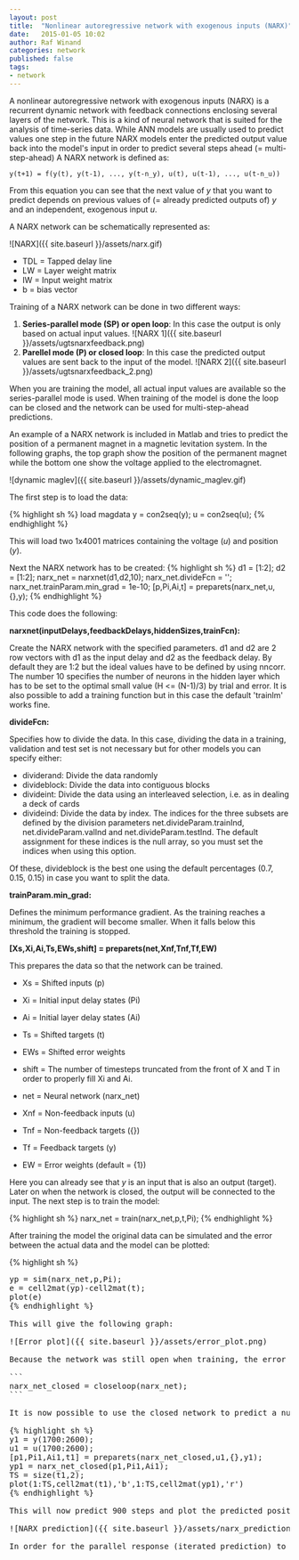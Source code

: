 ```yaml
---
layout: post
title:  "Nonlinear autoregressive network with exogenous inputs (NARX)"
date:   2015-01-05 10:02
author: Raf Winand
categories: network
published: false
tags:
- network
---
```

A nonlinear autoregressive network with exogenous inputs (NARX) is a recurrent dynamic network with feedback connections enclosing several layers of the network. This is a kind of neural network that is suited for the analysis of time-series data. While ANN models are usually used to predict values one step in the future NARX models enter the predicted output value back into the model's input in order to predict several steps ahead (= multi-step-ahead) A NARX network is defined as:

```
y(t+1) = f(y(t), y(t-1), ..., y(t-n_y), u(t), u(t-1), ..., u(t-n_u))
```

From this equation you can see that the next value of *y* that you want to predict depends on previous values of (= already predicted outputs of) *y* and an independent, exogenous input *u*.

A NARX network can be schematically represented as:

![NARX]({{ site.baseurl }}/assets/narx.gif)

* TDL = Tapped delay line
* LW = Layer weight matrix
* IW = Input weight matrix
* b = bias vector

Training of a NARX network can be done in two different ways:

1. **Series-parallel mode (SP) or open loop**: In this case the output is only based on actual input values.
  ![NARX 1]({{ site.baseurl }}/assets/ugtsnarxfeedback.png)
1. **Parellel mode (P) or closed loop**: In this case the predicted output values are sent back to the input of the model.
  ![NARX 2]({{ site.baseurl }}/assets/ugtsnarxfeedback_2.png)

When you are training the model, all actual input values are available so the series-parallel mode is used. When training of the model is done the loop can be closed and the network can be used for multi-step-ahead predictions.

An example of a NARX network is included in Matlab and tries to predict the position of a permanent magnet in a magnetic levitation system. In the following graphs, the top graph show the position of the permanent magnet while the bottom one show the voltage applied to the electromagnet.

![dynamic maglev]({{ site.baseurl }}/assets/dynamic_maglev.gif)

The first step is to load the data:

{% highlight sh %}
load magdata
y = con2seq(y);
u = con2seq(u);
{% endhighlight %}

This will load two 1x4001 matrices containing the voltage (*u*) and position (*y*).

Next the NARX network has to be created:
{% highlight sh %}
d1 = [1:2];
d2 = [1:2];
narx_net = narxnet(d1,d2,10);
narx_net.divideFcn = '';
narx_net.trainParam.min_grad = 1e-10;
[p,Pi,Ai,t] = preparets(narx_net,u,{},y);
{% endhighlight %}

This code does the following:

**narxnet(inputDelays,feedbackDelays,hiddenSizes,trainFcn):**

Create the NARX network with the specified parameters. d1 and d2 are 2 row vectors with d1 as the input delay and d2 as the feedback delay. By default they are 1:2 but the ideal values have to be defined by using nncorr. The number 10 specifies the number of neurons in the hidden layer which has to be set to the optimal small value (H <= (N-1)/3) by trial and error. It is also possible to add a training function but in this case the default 'trainlm' works fine.

**divideFcn:**

Specifies how to divide the data. In this case, dividing the data in a training, validation and test set is not necessary but for other models you can specify either:

* dividerand: Divide the data randomly
* divideblock: Divide the data into contiguous blocks
* divideint: Divide the data using an interleaved selection, i.e. as in dealing a deck of cards
* divideind: Divide the data by index. The indices for the three subsets are defined by the division parameters net.divideParam.trainInd, net.divideParam.valInd and net.divideParam.testInd. The default assignment for these indices is the null array, so you must set the indices when using this option.

Of these, divideblock is the best one using the default percentages (0.7, 0.15, 0.15) in case you want to split the data.

**trainParam.min_grad:**

Defines the minimum performance gradient. As the training reaches a minimum, the gradient will become smaller. When it falls below this threshold the training is stopped.

**[Xs,Xi,Ai,Ts,EWs,shift] = preparets(net,Xnf,Tnf,Tf,EW)**

This prepares the data so that the network can be trained.

* Xs = Shifted inputs (p)
* Xi = Initial input delay states (Pi)
* Ai = Initial layer delay states (Ai)
* Ts = Shifted targets (t)
* EWs = Shifted error weights
* shift = The number of timesteps truncated from the front of X and T in order to properly fill Xi and Ai.

* net = Neural network (narx_net)
* Xnf = Non-feedback inputs (u)
* Tnf = Non-feedback targets ({})
* Tf = Feedback targets (y)
* EW = Error weights (default = {1})

Here you can already see that *y* is an input that is also an output (target). Later on when the network is closed, the output will be connected to the input. The next step is to train the model:

{% highlight sh %}
narx_net = train(narx_net,p,t,Pi);
{% endhighlight %}

After training the model the original data can be simulated and the error between the actual data and the model can be plotted:

{% highlight sh %}
<pre class="lang:default decode:true " >yp = sim(narx_net,p,Pi);
e = cell2mat(yp)-cell2mat(t);
plot(e)
{% endhighlight %}

This will give the following graph:

![Error plot]({{ site.baseurl }}/assets/error_plot.png)

Because the network was still open when training, the error here is the error on a one-step-ahead prediction. But we want to predict the position many steps ahead so the network has to be closed. This can be done by:

```
narx_net_closed = closeloop(narx_net);
```

It is now possible to use the closed network to predict a number of steps into the future. In this case we will calculate 900 steps. Again you can use the preparets function to prepare the data.

{% highlight sh %}
y1 = y(1700:2600);
u1 = u(1700:2600);
[p1,Pi1,Ai1,t1] = preparets(narx_net_closed,u1,{},y1);
yp1 = narx_net_closed(p1,Pi1,Ai1);
TS = size(t1,2);
plot(1:TS,cell2mat(t1),'b',1:TS,cell2mat(yp1),'r')
{% endhighlight %}

This will now predict 900 steps and plot the predicted positions (blue) together with the original data (red).

![NARX prediction]({{ site.baseurl }}/assets/narx_prediction.png)

In order for the parallel response (iterated prediction) to be accurate, it is important that the network be trained so that the errors in the series-parallel configuration (one-step-ahead prediction) are very small.
